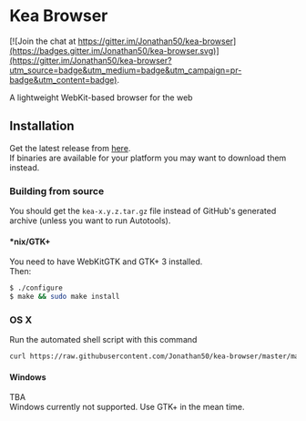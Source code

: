 # Kea Browser

[![Join the chat at https://gitter.im/Jonathan50/kea-browser](https://badges.gitter.im/Jonathan50/kea-browser.svg)](https://gitter.im/Jonathan50/kea-browser?utm_source=badge&utm_medium=badge&utm_campaign=pr-badge&utm_content=badge). 

A lightweight WebKit-based browser for the web  

## Installation
Get the latest release from [here](https://github.com/Jonathan50/kea-browser/releases).  
If binaries are available for your platform you may want to download them instead.  
### Building from source
You should get the `kea-x.y.z.tar.gz` file instead of GitHub's generated archive \(unless you want to run Autotools\).  
#### \*nix/GTK+
You need to have WebKitGTK and GTK+ 3 installed.  
Then:
```sh
$ ./configure
$ make && sudo make install
```
### OS X
Run the automated shell script with this command
```sh
curl https://raw.githubusercontent.com/Jonathan50/kea-browser/master/macosxinstaller.sh | sh
```
#### Windows
TBA  
Windows currently not supported. Use GTK+ in the mean time.

